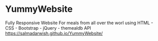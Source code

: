 # YummyWebsite
Fully Responsive Website For meals from all over the worl using HTML - CSS - Bootstrap - jQuery - themealdb API
https://salmadarwish.github.io/YummyWebsite/
